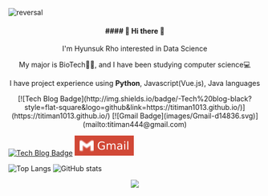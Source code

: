 ![reversal](https://capsule-render.vercel.app/api?type=wave&reversal=true&color=306998&height=115&section=footer&text=%20hyunsukRho();&fontColor=FFD43B&fontSize=70&animation=twinkling)

<div align=center>
<h4>#### 👋 Hi there 👋</h4>
<p>I'm Hyunsuk Rho interested in Data Science</p>
<p>My major is BioTech👨‍🎓, and I have been studying computer science💻</p>
<p>I have project experience using <strong>Python</strong>, Javascript(Vue.js), Java languages</p>
<p>[![Tech Blog Badge](http://img.shields.io/badge/-Tech%20blog-black?style=flat-square&logo=github&link=https://titiman1013.github.io/)](https://titiman1013.github.io/) [![Gmail Badge](images/Gmail-d14836.svg)](mailto:titiman444@gmail.com)</p>
</div>

<!-- Here are some ideas to get you started:

- 🔭 I’m currently working on ...
- 🌱 I’m currently learning ...
- 👯 I’m looking to collaborate on ...
- 🤔 I’m looking for help with ...
- 💬 Ask me about ...
- 📫 How to reach me: ...
- 😄 Pronouns: ...
- ⚡ Fun fact: ... 
-->



[![Tech Blog Badge](http://img.shields.io/badge/-Tech%20blog-black?style=flat-square&logo=github&link=https://titiman1013.github.io/)](https://titiman1013.github.io/) [![Gmail Badge](images/Gmail-d14836.svg)](mailto:titiman444@gmail.com)


![Top Langs](https://github-readme-stats.vercel.app/api/top-langs/?username=titiman1013&theme=tokyonight) ![GitHub stats](https://github-readme-stats.vercel.app/api?username=titiman1013&show_icons=true&theme=tokyonight)



<div align=center>
    <a href="https://hits.seeyoufarm.com"><img src="https://hits.seeyoufarm.com/api/count/incr/badge.svg?url=https%3A%2F%2Fgithub.com%2Ftitiman1013&count_bg=%2379C83D&title_bg=%23555555&icon=&icon_color=%23E7E7E7&title=hits&edge_flat=false"/></a>
</div>
